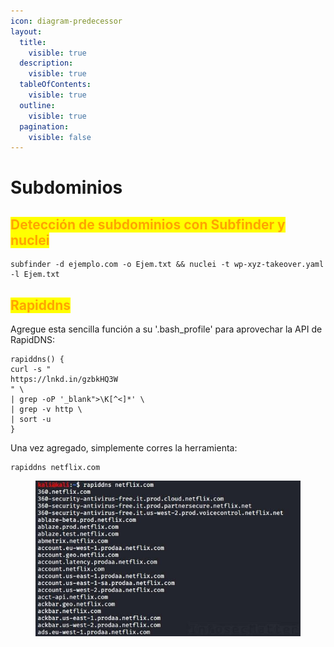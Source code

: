 ```yaml
---
icon: diagram-predecessor
layout:
  title:
    visible: true
  description:
    visible: true
  tableOfContents:
    visible: true
  outline:
    visible: true
  pagination:
    visible: false
---
```


# Subdominios

## <mark style="color:orange;">Detección  de subdominios con Subfinder y nuclei</mark>

```
subfinder -d ejemplo.com -o Ejem.txt && nuclei -t wp-xyz-takeover.yaml -l Ejem.txt
```

## <mark style="color:orange;">Rapiddns</mark>

Agregue esta sencilla función a su '.bash\_profile' para aprovechar la API de RapidDNS:

```
rapiddns() {
curl -s "
https://lnkd.in/gzbkHQ3W
" \
| grep -oP '_blank">\K[^<]*' \
| grep -v http \
| sort -u
}
```

Una vez agregado, simplemente corres la herramienta:

```
rapiddns netflix.com
```

<figure><img src="../../../.gitbook/assets/image (2).png" alt=""><figcaption></figcaption></figure>
